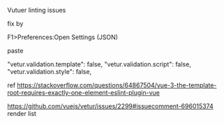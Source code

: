 Vutuer linting issues

fix by

F1>Preferences:Open Settings (JSON)

paste

"vetur.validation.template": false,
"vetur.validation.script": false,
"vetur.validation.style": false,

ref
https://stackoverflow.com/questions/64867504/vue-3-the-template-root-requires-exactly-one-element-eslint-plugin-vue

https://github.com/vuejs/vetur/issues/2299#issuecomment-696015374
render list
